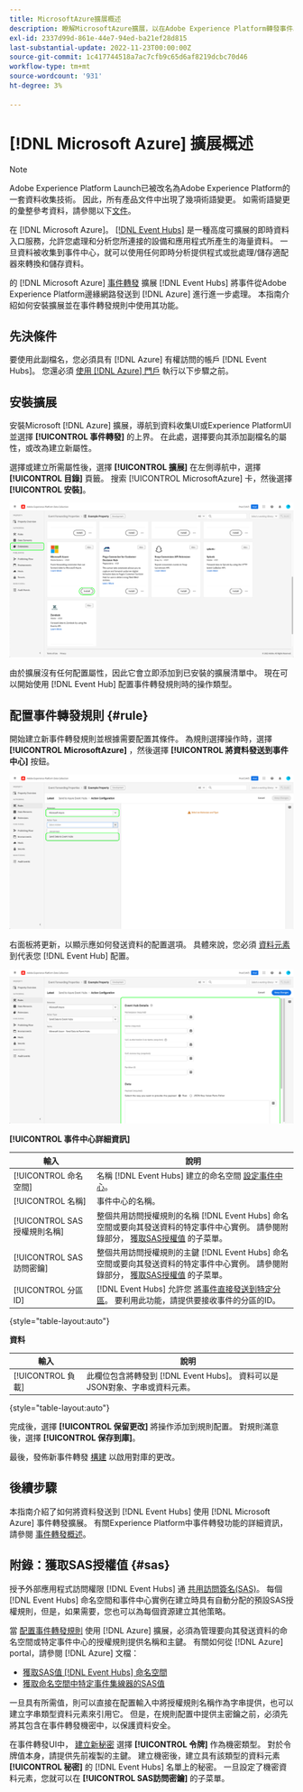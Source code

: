 ```yaml
---
title: MicrosoftAzure擴展概述
description: 瞭解MicrosoftAzure擴展，以在Adobe Experience Platform轉發事件。
exl-id: 2337d99d-861e-44e7-94ed-ba21ef28d815
last-substantial-update: 2022-11-23T00:00:00Z
source-git-commit: 1c417744518a7ac7cfb9c65d6af8219dcbc70d46
workflow-type: tm+mt
source-wordcount: '931'
ht-degree: 3%

---
```


# [!DNL Microsoft Azure] 擴展概述

>[!NOTE]
>
>Adobe Experience Platform Launch已被改名為Adobe Experience Platform的一套資料收集技術。 因此，所有產品文件中出現了幾項術語變更。 如需術語變更的彙整參考資料，請參閱以下[文件](../../../term-updates.md)。

在 [!DNL Microsoft Azure]。 [[!DNL Event Hubs]](https://azure.microsoft.com/en-us/products/event-hubs/#overview) 是一種高度可擴展的即時資料入口服務，允許您處理和分析您所連接的設備和應用程式所產生的海量資料。 一旦資料被收集到事件中心，就可以使用任何即時分析提供程式或批處理/儲存適配器來轉換和儲存資料。

的 [!DNL Microsoft Azure] [事件轉發](../../../ui/event-forwarding/overview.md) 擴展 [!DNL Event Hubs] 將事件從Adobe Experience Platform邊緣網路發送到 [!DNL Azure] 進行進一步處理。 本指南介紹如何安裝擴展並在事件轉發規則中使用其功能。

## 先決條件

要使用此副檔名，您必須具有 [!DNL Azure] 有權訪問的帳戶 [!DNL Event Hubs]。 您還必須 [使用 [!DNL Azure] 門戶](https://learn.microsoft.com/en-us/azure/event-hubs/event-hubs-create) 執行以下步驟之前。

## 安裝擴展

安裝Microsoft [!DNL Azure] 擴展，導航到資料收集UI或Experience PlatformUI並選擇 **[!UICONTROL 事件轉發]** 的上界。 在此處，選擇要向其添加副檔名的屬性，或改為建立新屬性。

選擇或建立所需屬性後，選擇 **[!UICONTROL 擴展]** 在左側導航中，選擇 **[!UICONTROL 目錄]** 頁籤。 搜索 [!UICONTROL MicrosoftAzure] 卡，然後選擇 **[!UICONTROL 安裝]**。

![的 [!UICONTROL 安裝] 按鈕 [!UICONTROL MicrosoftAzure] 資料收集UI中的擴展。](../../../images/extensions/server/azure/install.png)

由於擴展沒有任何配置屬性，因此它會立即添加到已安裝的擴展清單中。 現在可以開始使用 [!DNL Event Hub] 配置事件轉發規則時的操作類型。

## 配置事件轉發規則 {#rule}

開始建立新事件轉發規則並根據需要配置其條件。 為規則選擇操作時，選擇 **[!UICONTROL MicrosoftAzure]** ，然後選擇 **[!UICONTROL 將資料發送到事件中心]** 按鈕。

![的 [!UICONTROL 將資料發送到事件中心] 正在為資料收集UI中的規則選擇操作類型。](../../../images/extensions/server/azure/select-action-type.png)

右面板將更新，以顯示應如何發送資料的配置選項。 具體來說，您必須 [資料元素](../../../ui/managing-resources/data-elements.md) 到代表您 [!DNL Event Hub] 配置。

![的配置選項 [!UICONTROL 將資料發送到事件中心] UI中顯示的操作類型。](../../../images/extensions/server/azure/event-hub-details.png)

**[!UICONTROL 事件中心詳細資訊]**

| 輸入 | 說明 |
| --- | --- |
| [!UICONTROL 命名空間] | 名稱 [!DNL Event Hubs] 建立的命名空間 [設定事件中心](https://learn.microsoft.com/en-us/azure/event-hubs/event-hubs-create#create-an-event-hubs-namespace)。 |
| [!UICONTROL 名稱] | 事件中心的名稱。 |
| [!UICONTROL SAS授權規則名稱] | 整個共用訪問授權規則的名稱 [!DNL Event Hubs] 命名空間或要向其發送資料的特定事件中心實例。 請參閱附錄部分， [獲取SAS授權值](#sas) 的子菜單。 |
| [!UICONTROL SAS訪問密鑰] | 整個共用訪問授權規則的主鍵 [!DNL Event Hubs] 命名空間或要向其發送資料的特定事件中心實例。 請參閱附錄部分， [獲取SAS授權值](#sas) 的子菜單。 |
| [!UICONTROL 分區ID] | [!DNL Event Hubs] 允許您 [將事件直接發送到特定分區](https://learn.microsoft.com/en-us/azure/architecture/reference-architectures/event-hubs/partitioning-in-event-hubs-and-kafka)。 要利用此功能，請提供要接收事件的分區的ID。 |

{style="table-layout:auto"}

**資料**

| 輸入 | 說明 |
| --- | --- |
| [!UICONTROL 負載] | 此欄位包含將轉發到 [!DNL Event Hubs]。 資料可以是JSON對象、字串或資料元素。 |

{style="table-layout:auto"}

完成後，選擇 **[!UICONTROL 保留更改]** 將操作添加到規則配置。 對規則滿意後，選擇 **[!UICONTROL 保存到庫]**。

最後，發佈新事件轉發 [構建](../../../ui/publishing/builds.md) 以啟用對庫的更改。

## 後續步驟

本指南介紹了如何將資料發送到 [!DNL Event Hubs] 使用 [!DNL Microsoft Azure] 事件轉發擴展。 有關Experience Platform中事件轉發功能的詳細資訊，請參閱 [事件轉發概述](../../../ui/event-forwarding/overview.md)。

## 附錄：獲取SAS授權值 {#sas}

授予外部應用程式訪問權限 [!DNL Event Hubs] 通 [共用訪問簽名(SAS)](https://learn.microsoft.com/en-us/azure/event-hubs/authorize-access-shared-access-signature)。 每個 [!DNL Event Hubs] 命名空間和事件中心實例在建立時具有自動分配的預設SAS授權規則，但是，如果需要，您也可以為每個資源建立其他策略。

當 [配置事件轉發規則](#rule) 使用 [!DNL Azure] 擴展，必須為管理要向其發送資料的命名空間或特定事件中心的授權規則提供名稱和主鍵。 有關如何從 [!DNL Azure] portal，請參閱 [!DNL Azure] 文檔：

* [獲取SAS值 [!DNL Event Hubs] 命名空間](https://learn.microsoft.com/en-us/azure/event-hubs/event-hubs-get-connection-string#connection-string-for-a-namespace)
* [獲取命名空間中特定事件集線器的SAS值](https://learn.microsoft.com/en-us/azure/event-hubs/event-hubs-get-connection-string#connection-string-for-a-specific-event-hub-in-a-namespace)

一旦具有所需值，則可以直接在配置輸入中將授權規則名稱作為字串提供，也可以建立字串類型資料元素來引用它。 但是，在規則配置中提供主密鑰之前，必須先將其包含在事件轉發機密中，以保護資料安全。

在事件轉發UI中， [建立新秘密](../../../ui/event-forwarding/secrets.md) 選擇 **[!UICONTROL 令牌]** 作為機密類型。 對於令牌值本身，請提供先前複製的主鍵。 建立機密後，建立具有該類型的資料元素 **[!UICONTROL 秘密]** 的 [!DNL Event Hubs] 名單上的秘密。 一旦設定了機密資料元素，您就可以在 **[!UICONTROL SAS訪問密鑰]** 的子菜單。
